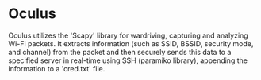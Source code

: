 # Oculus

Oculus utilizes the 'Scapy' library for wardriving, capturing and analyzing Wi-Fi packets. It extracts information (such as SSID, BSSID, security mode, and channel) from the packet and then securely sends this data to a specified server in real-time using SSH (paramiko library), appending the information to a 'cred.txt' file.
